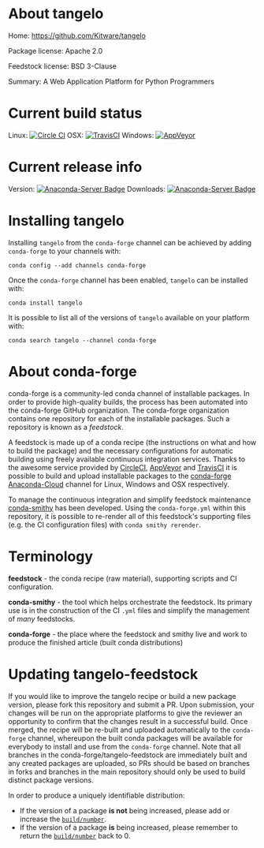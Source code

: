 About tangelo
=============

Home: https://github.com/Kitware/tangelo

Package license: Apache 2.0

Feedstock license: BSD 3-Clause

Summary: A Web Application Platform for Python Programmers



Current build status
====================

Linux: [![Circle CI](https://circleci.com/gh/conda-forge/tangelo-feedstock.svg?style=shield)](https://circleci.com/gh/conda-forge/tangelo-feedstock)
OSX: [![TravisCI](https://travis-ci.org/conda-forge/tangelo-feedstock.svg?branch=master)](https://travis-ci.org/conda-forge/tangelo-feedstock)
Windows: [![AppVeyor](https://ci.appveyor.com/api/projects/status/github/conda-forge/tangelo-feedstock?svg=True)](https://ci.appveyor.com/project/conda-forge/tangelo-feedstock/branch/master)

Current release info
====================
Version: [![Anaconda-Server Badge](https://anaconda.org/conda-forge/tangelo/badges/version.svg)](https://anaconda.org/conda-forge/tangelo)
Downloads: [![Anaconda-Server Badge](https://anaconda.org/conda-forge/tangelo/badges/downloads.svg)](https://anaconda.org/conda-forge/tangelo)

Installing tangelo
==================

Installing `tangelo` from the `conda-forge` channel can be achieved by adding `conda-forge` to your channels with:

```
conda config --add channels conda-forge
```

Once the `conda-forge` channel has been enabled, `tangelo` can be installed with:

```
conda install tangelo
```

It is possible to list all of the versions of `tangelo` available on your platform with:

```
conda search tangelo --channel conda-forge
```


About conda-forge
=================

conda-forge is a community-led conda channel of installable packages.
In order to provide high-quality builds, the process has been automated into the
conda-forge GitHub organization. The conda-forge organization contains one repository
for each of the installable packages. Such a repository is known as a *feedstock*.

A feedstock is made up of a conda recipe (the instructions on what and how to build
the package) and the necessary configurations for automatic building using freely
available continuous integration services. Thanks to the awesome service provided by
[CircleCI](https://circleci.com/), [AppVeyor](http://www.appveyor.com/)
and [TravisCI](https://travis-ci.org/) it is possible to build and upload installable
packages to the [conda-forge](https://anaconda.org/conda-forge)
[Anaconda-Cloud](http://docs.anaconda.org/) channel for Linux, Windows and OSX respectively.

To manage the continuous integration and simplify feedstock maintenance
[conda-smithy](http://github.com/conda-forge/conda-smithy) has been developed.
Using the ``conda-forge.yml`` within this repository, it is possible to re-render all of
this feedstock's supporting files (e.g. the CI configuration files) with ``conda smithy rerender``.


Terminology
===========

**feedstock** - the conda recipe (raw material), supporting scripts and CI configuration.

**conda-smithy** - the tool which helps orchestrate the feedstock.
                   Its primary use is in the construction of the CI ``.yml`` files
                   and simplify the management of *many* feedstocks.

**conda-forge** - the place where the feedstock and smithy live and work to
                  produce the finished article (built conda distributions)


Updating tangelo-feedstock
==========================

If you would like to improve the tangelo recipe or build a new
package version, please fork this repository and submit a PR. Upon submission,
your changes will be run on the appropriate platforms to give the reviewer an
opportunity to confirm that the changes result in a successful build. Once
merged, the recipe will be re-built and uploaded automatically to the
`conda-forge` channel, whereupon the built conda packages will be available for
everybody to install and use from the `conda-forge` channel.
Note that all branches in the conda-forge/tangelo-feedstock are
immediately built and any created packages are uploaded, so PRs should be based
on branches in forks and branches in the main repository should only be used to
build distinct package versions.

In order to produce a uniquely identifiable distribution:
 * If the version of a package **is not** being increased, please add or increase
   the [``build/number``](http://conda.pydata.org/docs/building/meta-yaml.html#build-number-and-string).
 * If the version of a package **is** being increased, please remember to return
   the [``build/number``](http://conda.pydata.org/docs/building/meta-yaml.html#build-number-and-string)
   back to 0.
